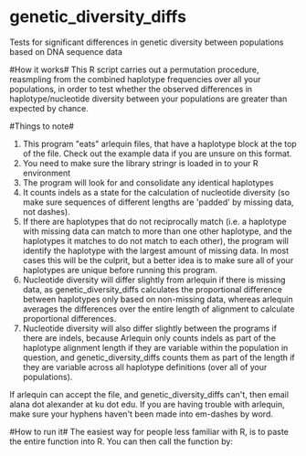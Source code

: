 # genetic_diversity_diffs
Tests for significant differences in genetic diversity between populations based on DNA sequence data

#How it works#
This R script carries out a permutation procedure, reasmpling from the combined haplotype frequencies over all your populations, in order to test whether the observed differences in haplotype/nucleotide diversity between your populations are greater than expected by chance.

#Things to note#
1) This program "eats" arlequin files, that have a haplotype block at the top of the file. Check out the example data if you are unsure on this format.
2) You need to make sure the library stringr is loaded in to your R environment
3) The program will look for and consolidate any identical haplotypes
4) It counts indels as a state for the calculation of nucleotide diversity (so make sure sequences of different lengths are 'padded' by missing data, not dashes).
5) If there are haplotypes that do not reciprocally match (i.e. a haplotype with missing data can match to more than one other haplotype, and the haplotypes it matches to do not match to each other), the program will identify the haplotype with the largest amount of missing data. In most cases this will be the culprit, but a better idea is to make sure all of your haplotypes are unique before running this program.
6) Nucleotide diversity will differ slightly from arlequin if there is missing data, as genetic_diversity_diffs calculates the proportional difference between haplotypes only based on non-missing data, whereas arlequin averages the differences over the entire length of alignment to calculate proportional differences. 
7) Nucleotide diversity will also differ slightly between the programs if there are indels, because Arlequin only counts indels as part of the haplotype alignment length if they are variable within the population in question, and genetic_diversity_diffs counts them as part of the length if they are variable across all haplotype definitions (over all of your populations).

If arlequin can accept the file, and genetic_diversity_diffs can't, then email alana dot alexander at ku dot edu. If you are having trouble with arlequin, make sure your hyphens haven't been made into em-dashes by word.

#How to run it#
The easiest way for people less familiar with R, is to paste the entire function into R. You can then call the function by:


